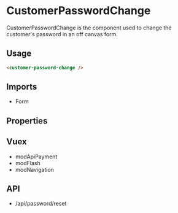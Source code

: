 # CustomerPasswordChange
CustomerPasswordChange is the component used to change the customer's password in an off canvas form.

## Usage
```html
<customer-password-change />
```

## Imports
- Form

## Properties

## Vuex
- modApiPayment
- modFlash
- modNavigation

## API
- /api/password/reset


